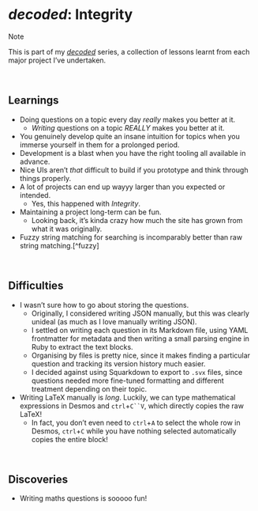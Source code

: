 # *decoded*: Integrity
<!-- #SQUARK live!
| dest = info/decoded
| title = decoded
| head = <em>decoded</em>: Integrity
| capt = Learnings, challenges and discoveries from writing my own maths questions
| date = 2025 July 20
-->

> [!Note]
> This is part of my [*decoded*](https://github.com/Sup2point0/Assort/blob/origin/~dev/decoded.md) series, a collection of lessons learnt from each major project I’ve undertaken.


<br>


## Learnings

- Doing questions on a topic every day *really* makes you better at it.
  - *Writing* questions on a topic *REALLY* makes you better at it.
- You genuinely develop quite an insane intuition for topics when you immerse yourself in them for a prolonged period.
- Development is a blast when you have the right tooling all available in advance.
- Nice UIs aren’t *that* difficult to build if you prototype and think through things properly.
- A lot of projects can end up wayyy larger than you expected or intended.
  - Yes, this happened with *Integrity*.
- Maintaining a project long-term can be fun.
  - Looking back, it’s kinda crazy how much the site has grown from what it was originally.
- Fuzzy string matching for searching is incomparably better than raw string matching.[^fuzzy]

[^fuszy]: tbf, this is kind of a given. Also I’m talking purely results here, not speed.


<br>


## Difficulties

- I wasn’t sure how to go about storing the questions.
  - Originally, I considered writing JSON manually, but this was clearly unideal (as much as I love manually writing JSON).
  - I settled on writing each question in its Markdown file, using YAML frontmatter for metadata and then writing a small parsing engine in Ruby to extract the text blocks.
  - Organising by files is pretty nice, since it makes finding a particular question and tracking its version history much easier.
  - I decided against using Squarkdown to export to `.svx` files, since questions needed more fine-tuned formatting and different treatment depending on their topic.
- Writing LaTeX manually is *long*. Luckily, we can type mathematical expressions in Desmos and `ctrl`+`C``V`, which directly copies the raw LaTeX!
  - In fact, you don’t even need to `ctrl`+`A` to select the whole row in Desmos, `ctrl`+`C` while you have nothing selected automatically copies the entire block!


<br>


## Discoveries

- Writing maths questions is sooooo fun!
